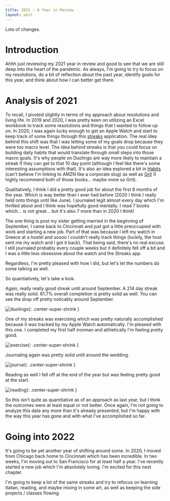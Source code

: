 ```yaml
---
title: 2021 - A Year in Review
layout: post
---
```


Lots of changes. 

Introduction
============
Ahhh just reviewing my 2021 year in review and good to see that we are still deep into the heart of the pandemic. As always, I'm going to try to focus on my resolutions, do a bit of reflection about the past year, identify goals for this year, and think about how I can better get there. 

Analysis of 2021
================
To recall, I pivoted slightly in terms of my approach about resolutions and living life. In 2019 and 2020, I was pretty keen on utilizing an Excel workbook to track some resolutions and things that I wanted to follow up on. In 2020, I was again lucky enough to get an Apple Watch and start to keep track of some things through this [streaks] application. The real idea behind this shift was that I was letting some of my goals drop because they were too macro level. The idea behind streaks is that you could focus on building daily habits that would translate through small steps into those macro goals. It's why people on Duolingo are way more likely to maintain a streak if they can get to that 10 day point (although I feel like there's some interesting assumptions with that). It's also an idea explored a bit in [Habits][habits] (can't believe I'm linking to AMZN like a corporate slug) as well as [Grit][grit] (I  highly recommend both of those books... maybe more so Grit).

Qualitatively, I think I did a pretty good job for about the first 8 months of the year. Which is way better than I ever had before (2020 I think I really held onto things until like June). I journaled legit almost every day which I'm thrilled about and I think was hopefully good mentally. I read 7 books which... is not great... but it's also 7 more than in 2020 I think!

The one thing is post my sister getting married in the beginning of September, I came back to Cincinnati and just got a little preoccupied with work and starting a new job. Part of that was because I left my watch in Greece at a hostel and soooo I couldn't really track things (luckily, the host sent me my watch and I got it back). That being said, there's no real excuse. I still journaled probably every couple weeks but it definitely fell off a bit and I was a little less obsessive about the watch and the Streaks app. 

Regardless, I'm pretty pleased with how I did, but let's let the numbers do some talking as well.

So quantiatively, let's take a look. 

Again, really really good streak until around September. A 214 day streak was really solid. 61.7% overall completion is pretty solid as well. You can see the drop off pretty noticably around September. 

![duolingo](/images/ny-resolutions-2021/Duolingo2021.png){: .center-super-shrink }

One of my streaks was exercising which was pretty naturally accomplished because it was tracked by my Apple Watch automatically. I'm pleased with this one. I completed my first half ironman and athletically I'm feeling pretty good. 

![exercise](/images/ny-resolutions-2021/Exercise2021.png){: .center-super-shrink }

Journaling again was pretty solid until around the wedding. 

![journal](/images/ny-resolutions-2021/Journal2021.png){: .center-super-shrink }

Reading as well I fell off at the end of the year but was feeling pretty good at the start. 

![reading](/images/ny-resolutions-2021/Reading2021.png){: .center-super-shrink }

So this isn't quite as quantitative as of an approach as last year, but I think the outcomes were at least equal or not better. Once again, I'm not going to analyze this data any more than it's already presented, but I'm happy with the way this year has gone and with what I've accomplished so far. 


Going into 2022
===============
It's going to be yet another year of shifting around some. In 2020, I moved from Chicago back home to Cincinnati which has been incredible. In two weeks, I'm moving out to San Francisco for at least half a year. I've recently started a new job which I'm absolutely loving. I'm excited for this next chapter.

I'm going to keep a lot of the same streaks and try to refocus on learning Italian, reading, and maybe mixing in some art, as well as keeping the side projects / classes flowing. 


[comment]: <> (Bibliography)
[streaks]: https://streaksapp.com/
[habits]: https://www.amazon.com/Power-Habit-What-Life-Business/dp/081298160X/
[grit]: https://www.amazon.com/Grit-Passion-Perseverance-Angela-Duckworth/dp/1501111116/